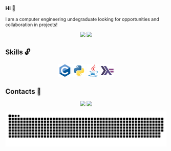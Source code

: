 ### Hi 👋

I am a computer engineering undegraduate looking for opportunities and collaboration in projects!

<div align="center">
    <img height="200em" src="https://github-readme-stats.vercel.app/api/top-langs/?username=MauricioMucci&layout=compact&langs_count=7&theme=midnight-purple&border_radius=5"/>
  <img height="200em" src="https://github-readme-stats.vercel.app/api?username=MauricioMucci&show_icons=true&theme=midnight-purple&include_all_commits=true&count_private=true&border_radius=5"/>
</div>

## Skills 🔓

<div align="center">
  <img alt="C" height="40" width="40" src="https://raw.githubusercontent.com/devicons/devicon/master/icons/c/c-original.svg">
  <img alt="Python" height="40" width="40" src="https://raw.githubusercontent.com/devicons/devicon/master/icons/python/python-original.svg">
  <img alt="Java" height="40" width="40" src="https://raw.githubusercontent.com/devicons/devicon/master/icons/java/java-original.svg">
  <img alt="Haskell" height="40" width="40" src="https://raw.githubusercontent.com/devicons/devicon/master/icons/haskell/haskell-original.svg">
</div>
  
## Contacts 📲

<div align="center">
<a href="mailto:mauriciocarvalhomucci@gmail.com"><img src="https://img.shields.io/badge/-Gmail-%23333?style=for-the-badge&logo=gmail&logoColor=white&color=red" target="_blank"></a>
<a href="https://www.linkedin.com/in/mauricio-mucci-227b16196/" target="_blank"><img src="https://img.shields.io/badge/-LinkedIn-%230077B5?style=for-the-badge&logo=linkedin&logoColor=white" target="_blank"></a>

![Snake animation](https://github.com/MauricioMucci/MauricioMucci/blob/output/github-contribution-grid-snake.svg)

</div>
